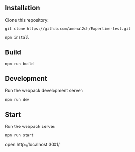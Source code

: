 ## Installation

Clone this repository:

```
git clone https://github.com/amena12ch/Expertime-test.git

npm install
```

## Build
```
npm run build
```
## Development

Run the webpack development server:
```
npm run dev
```
## Start

Run the webpack server:
```
npm run start
```
open http://localhost:3001/ 
